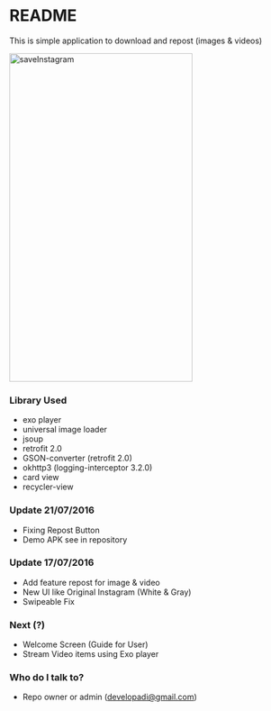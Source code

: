 # README #

This is simple application to download and repost (images & videos)

<a data-flickr-embed="true" data-header="true" data-footer="true" data-context="true"  href="https://www.flickr.com/photos/95322148@N05/28264524472/in/dateposted-public/" title="saveInstagram"><img src="https://c1.staticflickr.com/9/8636/28264524472_133b5ef264_z.jpg" width="325" height="583" alt="saveInstagram"></a><script async src="//embedr.flickr.com/assets/client-code.js" charset="utf-8"></script>

### Library Used ###
* exo player
* universal image loader
* jsoup
* retrofit 2.0
* GSON-converter (retrofit 2.0)
* okhttp3 (logging-interceptor 3.2.0)
* card view
* recycler-view

### Update 21/07/2016 ###
* Fixing Repost Button
* Demo APK see in repository

### Update 17/07/2016 ###

* Add feature repost for image & video
* New UI like Original Instagram (White & Gray)
* Swipeable Fix

### Next (?) ###

* Welcome Screen (Guide for User)
* Stream Video items using Exo player

### Who do I talk to? ###

* Repo owner or admin (developadi@gmail.com)
